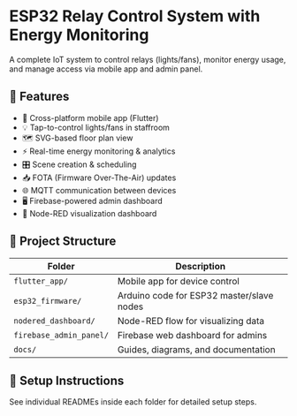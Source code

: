 # ESP32 Relay Control System with Energy Monitoring

A complete IoT system to control relays (lights/fans), monitor energy usage, and manage access via mobile app and admin panel.

## 🔧 Features

- 📱 Cross-platform mobile app (Flutter)
- 💡 Tap-to-control lights/fans in staffroom
- 🗺️ SVG-based floor plan view
- ⚡ Real-time energy monitoring & analytics
- 🎛️ Scene creation & scheduling
- 📥 FOTA (Firmware Over-The-Air) updates
- 🌐 MQTT communication between devices
- 🖥️ Firebase-powered admin dashboard
- 🧪 Node-RED visualization dashboard

## 📁 Project Structure

| Folder | Description |
|--------|-------------|
| `flutter_app/` | Mobile app for device control |
| `esp32_firmware/` | Arduino code for ESP32 master/slave nodes |
| `nodered_dashboard/` | Node-RED flow for visualizing data |
| `firebase_admin_panel/` | Firebase web dashboard for admins |
| `docs/` | Guides, diagrams, and documentation |

## 📝 Setup Instructions

See individual READMEs inside each folder for detailed setup steps.
